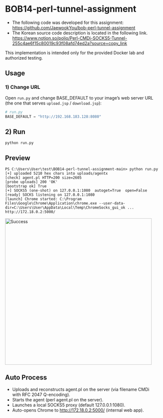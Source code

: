 # BOB14-perl-tunnel-assignment
- The following code was developed for this assignment:  
<https://github.com/JaewookYou/bob-perl-tunnel-assignment>  
- The Korean source code description is located in the following link.  
<https://www.notion.so/polio/Perl-CMDi-SOCKS5-Tunnel-255c4ae6f15c80019c93f08afd74ed2a?source=copy_link>

This implementation is intended only for the provided Docker lab and authorized testing.

## Usage
### 1) Change URL
Open `run.py` and change BASE_DEFAULT to your image’s web server URL   
(the one that serves `upload.jsp` / `download.jsp`):
```python
# run.py
BASE_DEFAULT = "http://192.168.183.128:8080"
```

## 2) Run
```python run.py```

## Preview 
```
PS C:\Users\User\test\BOB14-perl-tunnel-assignment-main> python run.py
[+] uploaded 5210 hex chars into uploads/agentx
[check] agent.pl HTTP=200 size=2605
[probe uploads] 200 'OK'
[bootstrap ok] True
[+] SOCKS5 (one-shot) on 127.0.0.1:1080  autoget=True  open=False
[ready] SOCKS listening on 127.0.0.1:1080
[launch] Chrome started: C:\Program Files\Google\Chrome\Application\chrome.exe --user-data-dir=C:\Users\User\AppData\Local\Temp\ChromeSocks_gui_ok ... http://172.18.0.2:5000/
```
<!-- 480px -->
<img src="https://raw.githubusercontent.com/komi22/BOB14-perl-tunnel-assignment/main/Success.png" width="480" alt="Success">


## Auto Process

- Uploads and reconstructs agent.pl on the server (via filename CMDi with RFC 2047 Q-encoding).
- Starts the agent (perl agent.pl on the server).
- Launches a local SOCKS5 proxy (default 127.0.0.1:1080).
- Auto-opens Chrome to http://172.18.0.2:5000/ (internal web app).
